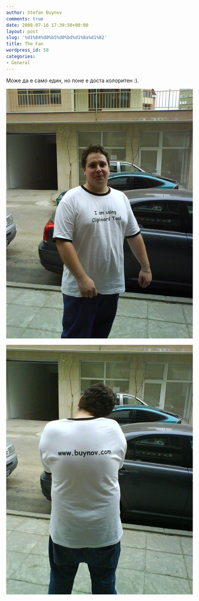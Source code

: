 ```yaml
---
author: Stefan Buynov
comments: true
date: 2008-07-16 17:39:50+00:00
layout: post
slug: '%d1%84%d0%b5%d0%bd%d1%8a%d1%82'
title: The Fan
wordpress_id: 58
categories:
- General
---
```


Може да е само един, но поне е доста колоритен :).

[![](/images/2008/12/lyubo_front.jpg)](/images/2008/12/lyubo_front.jpg)

[![](/images/2008/12/lyubo_back.jpg)](/images/2008/12/lyubo_back.jpg)
